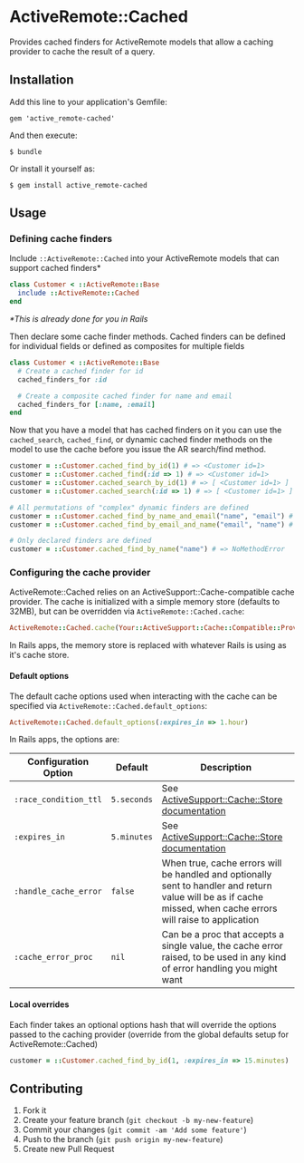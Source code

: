 # ActiveRemote::Cached

Provides cached finders for ActiveRemote models that allow a caching provider to cache the result of a query.

## Installation

Add this line to your application's Gemfile:

    gem 'active_remote-cached'

And then execute:

    $ bundle

Or install it yourself as:

    $ gem install active_remote-cached

## Usage

### Defining cache finders

Include `::ActiveRemote::Cached` into your ActiveRemote models that can support cached finders*

```ruby
class Customer < ::ActiveRemote::Base
  include ::ActiveRemote::Cached
end
```

_*This is already done for you in Rails_

Then declare some cache finder methods. Cached finders can be defined for individual fields or defined as composites for
multiple fields

```ruby
class Customer < ::ActiveRemote::Base
  # Create a cached finder for id
  cached_finders_for :id

  # Create a composite cached finder for name and email
  cached_finders_for [:name, :email]
end
```

Now that you have a model that has cached finders on it you can use the `cached_search`, `cached_find`, or dynamic
cached finder methods on the model to use the cache before you issue the AR search/find method.

```ruby
customer = ::Customer.cached_find_by_id(1) # => <Customer id=1>
customer = ::Customer.cached_find(:id => 1) # => <Customer id=1>
customer = ::Customer.cached_search_by_id(1) # => [ <Customer id=1> ]
customer = ::Customer.cached_search(:id => 1) # => [ <Customer id=1> ]
```

```ruby
# All permutations of "complex" dynamic finders are defined
customer = ::Customer.cached_find_by_name_and_email("name", "email") # => <Customer id=1>
customer = ::Customer.cached_find_by_email_and_name("email", "name") # => <Customer id=1>

# Only declared finders are defined
customer = ::Customer.cached_find_by_name("name") # => NoMethodError
```

### Configuring the cache provider

ActiveRemote::Cached relies on an ActiveSupport::Cache-compatible cache provider. The cache is initialized with a simple
memory store (defaults to 32MB), but can be overridden via `ActiveRemote::Cached.cache`:

```ruby
ActiveRemote::Cached.cache(Your::ActiveSupport::Cache::Compatible::Provider.new)
```

In Rails apps, the memory store is replaced with whatever Rails is using as it's cache store.

#### Default options

The default cache options used when interacting with the cache can be specified via `ActiveRemote::Cached.default_options`:

```ruby
ActiveRemote::Cached.default_options(:expires_in => 1.hour)
```

In Rails apps, the options are:

| Configuration Option  | Default     | Description                                                                                                                                                     |
|-----------------------|-------------|-----------------------------------------------------------------------------------------------------------------------------------------------------------------|
| `:race_condition_ttl` | `5.seconds` | See [ActiveSupport::Cache::Store documentation](https://api.rubyonrails.org/classes/ActiveSupport/Cache/Store.html)                                             |
| `:expires_in`         | `5.minutes` | See [ActiveSupport::Cache::Store documentation](https://api.rubyonrails.org/classes/ActiveSupport/Cache/Store.html)                                             |
| `:handle_cache_error` | `false`     | When true, cache errors will be handled and optionally sent to handler and return value will be as if cache missed, when cache errors will raise to application |
| `:cache_error_proc`   | `nil`       | Can be a proc that accepts a single value, the cache error raised, to be used in any kind of error handling you might want                                      |

#### Local overrides

Each finder takes an optional options hash that will override the options passed to the caching provider (override from
the global defaults setup for ActiveRemote::Cached)

```ruby
customer = ::Customer.cached_find_by_id(1, :expires_in => 15.minutes)
```

## Contributing

1. Fork it
2. Create your feature branch (`git checkout -b my-new-feature`)
3. Commit your changes (`git commit -am 'Add some feature'`)
4. Push to the branch (`git push origin my-new-feature`)
5. Create new Pull Request
